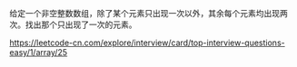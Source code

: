 给定一个非空整数数组，除了某个元素只出现一次以外，其余每个元素均出现两次。找出那个只出现了一次的元素。

https://leetcode-cn.com/explore/interview/card/top-interview-questions-easy/1/array/25
